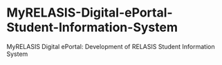 # MyRELASIS-Digital-ePortal-Student-Information-System
MyRELASIS Digital ePortal: Development of RELASIS Student Information System
